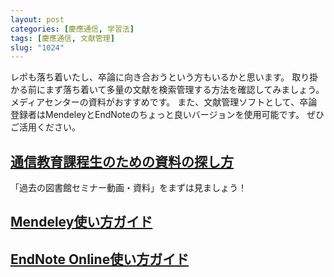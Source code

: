 ```yaml
---
layout: post
categories: [慶應通信, 学習法]
tags: [慶應通信, 文献管理]
slug: "1024"
---
```

レポも落ち着いたし、卒論に向き合おうという方もいるかと思います。
取り掛かる前にまず落ち着いて多量の文献を検索管理する方法を確認してみましょう。メディアセンターの資料がおすすめです。
また、文献管理ソフトとして、卒論登録者はMendeleyとEndNoteのちょっと良いバージョンを使用可能です。
ぜひご活用ください。

## [通信教育課程生のための資料の探し方](https://libguides.lib.keio.ac.jp/correspondence)

「過去の図書館セミナー動画・資料」をまずは見ましょう！

## [Mendeley使い方ガイド](https://libguides.lib.keio.ac.jp/Mendeley)

## [EndNote Online使い方ガイド](https://libguides.lib.keio.ac.jp/EndNoteOnline)